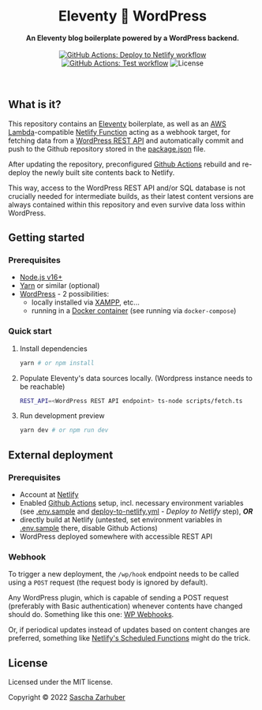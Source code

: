 <div align="center">
  <h1>Eleventy 🤝 WordPress</h1>
  <strong>An Eleventy blog boilerplate powered by a WordPress backend.</strong>
  <br />
  <br />
  <a href="https://github.com/saschazar21/eleventy-wordpress/actions/workflows/deploy-to-netlify.yml"><img alt="GitHub Actions: Deploy to Netlify workflow" src="actions/workflows/deploy-to-netlify.yml/badge.svg" /></a> <a href="https://github.com/saschazar21/eleventy-wordpress/actions/workflows/build-and-test.yml"><img alt="GitHub Actions: Test workflow" src="https://github.com/saschazar21/eleventy-wordpress/actions/workflows/build-and-test.yml/badge.svg" /></a> <img alt="License" src="https://img.shields.io/github/license/saschazar21/eleventy-wordpress" />
  <br />
  <br />
  <br />
</div>

## What is it?

This repository contains an [Eleventy](https://11ty.dev) boilerplate, as well as an [AWS Lambda](https://aws.amazon.com/de/lambda/)-compatible [Netlify Function](https://functions.netlify.com) acting as a webhook target, for fetching data from a [WordPress REST API](https://developer.wordpress.org/rest-api/) and automatically commit and push to the Github repository stored in the [package.json](package.json) file.

After updating the repository, preconfigured [Github Actions](https://github.com/features/actions) rebuild and re-deploy the newly built site contents back to Netlify.

This way, access to the WordPress REST API and/or SQL database is not crucially needed for intermediate builds, as their latest content versions are always contained within this repository and even survive data loss within WordPress.

## Getting started

### Prerequisites

- [Node.js v16+](https://nodejs.org/en/)
- [Yarn](https://yarnpkg.dev/) or similar (optional)
- [WordPress](https://wordpress.org) - 2 possibilities:
  - locally installed via [XAMPP](https://www.apachefriends.org/download.html), etc...
  - running in a [Docker container](https://hub.docker.com/_/wordpress) (see running via `docker-compose`)

### Quick start

1. Install dependencies

   ```bash
   yarn # or npm install
   ```

1. Populate Eleventy's data sources locally. (Wordpress instance needs to be reachable)

   ```bash
   REST_API=<WordPress REST API endpoint> ts-node scripts/fetch.ts
   ```

1. Run development preview

   ```bash
   yarn dev # or npm run dev
   ```

## External deployment

### Prerequisites

- Account at [Netlify](https://netlify.com)
- Enabled [Github Actions](https://github.com/features/actions) setup, incl. necessary environment variables (see [.env.sample](.env.sample) and [deploy-to-netlify.yml](.github/workflows/deploy-to-netlify.yml) - _Deploy to Netlify_ step), _**OR**_
- directly build at Netlify (untested, set environment variables in [.env.sample](.env.sample) there, disable Github Actions)
- WordPress deployed somewhere with accessible REST API

### Webhook

To trigger a new deployment, the `/wp/hook` endpoint needs to be called using a `POST` request (the request body is ignored by default).

Any WordPress plugin, which is capable of sending a POST request (preferably with Basic authentication) whenever contents have changed should do. Something like this one: [WP Webhooks](https://wp-webhooks.com/).

Or, if periodical updates instead of updates based on content changes are preferred, something like [Netlify's Scheduled Functions](https://docs.netlify.com/netlify-labs/experimental-features/scheduled-functions/) might do the trick.

## License

Licensed under the MIT license.

Copyright ©️ 2022 [Sascha Zarhuber](https://sascha.work)
